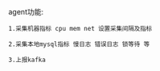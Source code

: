 agent功能:

    1.采集机器指标 cpu mem net 设置采集间隔及指标 
    
    2.采集本地mysql指标 慢日志 错误日志 锁等待 等 
    
    3.上报kafka
    
